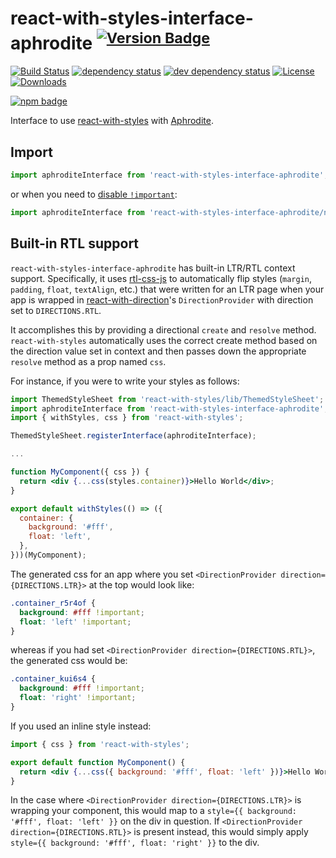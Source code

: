 # react-with-styles-interface-aphrodite <sup>[![Version Badge][npm-version-svg]][package-url]</sup>

[![Build Status][travis-svg]][travis-url]
[![dependency status][deps-svg]][deps-url]
[![dev dependency status][dev-deps-svg]][dev-deps-url]
[![License][license-image]][license-url]
[![Downloads][downloads-image]][downloads-url]

[![npm badge][npm-badge-png]][package-url]

Interface to use [react-with-styles][react-with-styles] with [Aphrodite][aphrodite].

[package-url]: https://npmjs.org/package/react-with-styles-interface-aphrodite
[npm-version-svg]: http://versionbadg.es/airbnb/react-with-styles-interface-aphrodite.svg
[travis-svg]: https://travis-ci.org/airbnb/react-with-styles-interface-aphrodite.svg
[travis-url]: https://travis-ci.org/airbnb/react-with-styles-interface-aphrodite
[deps-svg]: https://david-dm.org/airbnb/react-with-styles-interface-aphrodite.svg
[deps-url]: https://david-dm.org/airbnb/react-with-styles-interface-aphrodite
[dev-deps-svg]: https://david-dm.org/airbnb/react-with-styles-interface-aphrodite/dev-status.svg
[dev-deps-url]: https://david-dm.org/airbnb/react-with-styles-interface-aphrodite#info=devDependencies
[npm-badge-png]: https://nodei.co/npm/react-with-styles-interface-aphrodite.png?downloads=true&stars=true
[license-image]: http://img.shields.io/npm/l/react-with-styles-interface-aphrodite.svg
[license-url]: LICENSE
[downloads-image]: http://img.shields.io/npm/dm/react-with-styles-interface-aphrodite.svg
[downloads-url]: http://npm-stat.com/charts.html?package=react-with-styles-interface-aphrodite

[react-with-styles]: https://github.com/airbnb/react-with-styles
[aphrodite]: https://github.com/khan/aphrodite

## Import

```js
import aphroditeInterface from 'react-with-styles-interface-aphrodite';
```

or when you need to [disable `!important`](https://github.com/Khan/aphrodite#disabling-important):

```js
import aphroditeInterface from 'react-with-styles-interface-aphrodite/no-important';
```

## Built-in RTL support

`react-with-styles-interface-aphrodite` has built-in LTR/RTL context support. Specifically, it uses [rtl-css-js](https://github.com/kentcdodds/rtl-css-js) to automatically flip styles (`margin`, `padding`, `float`, `textAlign`, etc.) that were written for an LTR page when your app is wrapped in [react-with-direction](https://github.com/airbnb/react-with-direction)'s `DirectionProvider` with direction set to `DIRECTIONS.RTL`. 

It accomplishes this by providing a directional `create` and `resolve` method. `react-with-styles` automatically uses the correct create method based on the direction value set in context and then passes down the appropriate `resolve` method as a prop named `css`.

For instance, if you were to write your styles as follows:

```jsx
import ThemedStyleSheet from 'react-with-styles/lib/ThemedStyleSheet';
import aphroditeInterface from 'react-with-styles-interface-aphrodite';
import { withStyles, css } from 'react-with-styles';

ThemedStyleSheet.registerInterface(aphroditeInterface);

...

function MyComponent({ css }) {
  return <div {...css(styles.container)}>Hello World</div>;
}

export default withStyles(() => ({
  container: {
    background: '#fff',
    float: 'left',
  },
}))(MyComponent);
```

The generated css for an app where you set `<DirectionProvider direction={DIRECTIONS.LTR}>` at the top would look like:

```css
.container_r5r4of {
  background: #fff !important;
  float: 'left' !important;
}
```

whereas if you had set `<DirectionProvider direction={DIRECTIONS.RTL}>`, the generated css would be:
```css
.container_kui6s4 {
  background: #fff !important;
  float: 'right' !important;
}
```

If you used an inline style instead:

```jsx
import { css } from 'react-with-styles';

export default function MyComponent() {
  return <div {...css({ background: '#fff', float: 'left' })}>Hello World</div>;
}
```

In the case where `<DirectionProvider direction={DIRECTIONS.LTR}>` is wrapping your component, this would map to a `style={{ background: '#fff', float: 'left' }}` on the div in question. If `<DirectionProvider direction={DIRECTIONS.RTL}>` is present instead, this would simply apply `style={{ background: '#fff', float: 'right' }}` to the div.
